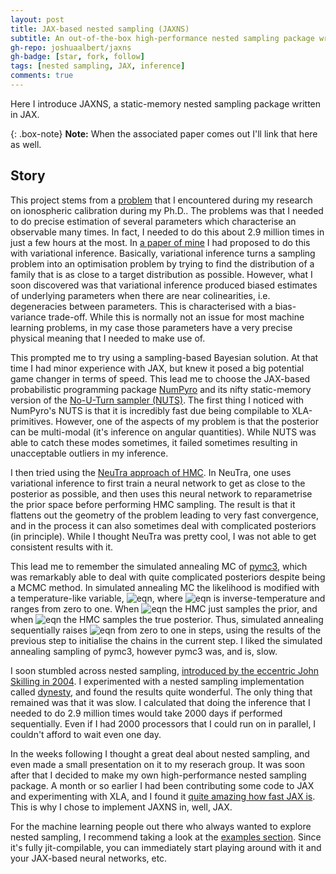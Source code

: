 ```yaml
---
layout: post
title: JAX-based nested sampling (JAXNS)
subtitle: An out-of-the-box high-performance nested sampling package written in XLA-primitives
gh-repo: joshuaalbert/jaxns
gh-badge: [star, fork, follow]
tags: [nested sampling, JAX, inference]
comments: true
---
```


Here I introduce JAXNS, a static-memory nested sampling package written in JAX.

{: .box-note}
**Note:** When the associated paper comes out I'll link that here as well.

## Story

This project stems from a [problem](joshuaalbert.github.io/2020-03-01-systematics) that I encountered during my research on ionospheric calibration during my Ph.D..
The problems was that I needed to do precise estimation of several parameters which characterise an observable many times.
In fact, I needed to do this about 2.9 million times in just a few hours at the most.
In [a paper of mine](https://ui.adsabs.harvard.edu/abs/2020A%26A...635A.147A/abstract) I had proposed to do this with variational inference.
Basically, variational inference turns a sampling problem into an optimisation problem by trying to find the distribution of a family that is as close to a target distribution as possible.
However, what I soon discovered was that variational inference produced biased estimates of underlying parameters when there are near colinearities, i.e. degeneracies between parameters.
This is characterised with a bias-variance trade-off.
While this is normally not an issue for most machine learning problems, in my case those parameters have a very precise physical meaning that I needed to make use of.

This prompted me to try using a sampling-based Bayesian solution.
At that time I had minor experience with JAX, but knew it posed a big potential game changer in terms of speed.
This lead me to choose the JAX-based probabilistic programming package [NumPyro](https://github.com/pyro-ppl/numpyro) and its nifty static-memory version of the [No-U-Turn sampler (NUTS)](https://arxiv.org/abs/1111.4246).
The first thing I noticed with NumPyro's NUTS is that it is incredibly fast due being compilable to XLA-primitives.
However, one of the aspects of my problem is that the posterior can be multi-modal (it's inference on angular quantities).
While NUTS was able to catch these modes sometimes, it failed sometimes resulting in unacceptable outliers in my inference.

I then tried using the [NeuTra approach of HMC](https://arxiv.org/abs/1903.03704).
In NeuTra, one uses variational inference to first train a neural network to get as close to the posterior as possible, and then uses this neural network to reparametrise the prior space before performing HMC sampling.
The result is that it flattens out the geometry of the problem leading to very fast convergence, and in the process it can also sometimes deal with complicated posteriors (in principle).
While I thought NeuTra was pretty cool, I was not able to get consistent results with it.

This lead me to remember the simulated annealing MC of [pymc3](https://docs.pymc.io/), which was remarkably able to deal with quite complicated posteriors despite being a MCMC method.
In simulated annealing MC the likelihood is modified with a temperature-like variable, ![eqn](https://latex.codecogs.com/gif.latex?p(y\mid\theta)&space;\to&space;\left(p(y\mid\theta)\right)^\beta), where ![eqn](https://latex.codecogs.com/gif.latex?\beta) is inverse-temperature and ranges from zero to one.
When ![eqn](https://latex.codecogs.com/gif.latex?\beta=0) the HMC just samples the prior, and when ![eqn](https://latex.codecogs.com/gif.latex?\beta=1) the HMC samples the true posterior.
Thus, simulated annealing sequentially raises ![eqn](https://latex.codecogs.com/gif.latex?\beta) from zero to one in steps, using the results of the previous step to initialise the chains in the current step.
I liked the simulated annealing sampling of pymc3, however pymc3 was, and is, slow.

I soon stumbled across nested sampling, [introduced by the eccentric John Skilling in 2004](https://ui.adsabs.harvard.edu/abs/2004AIPC..735..395S/abstract).
I experimented with a nested sampling implementation called [dynesty](https://github.com/joshspeagle/dynesty), and found the results quite wonderful.
The only thing that remained was that it was slow.
I calculated that doing the inference that I needed to do 2.9 million times would take 2000 days if performed sequentially.
Even if I had 2000 processors that I could run on in parallel, I couldn't afford to wait even one day.

In the weeks following I thought a great deal about nested sampling, and even made a small presentation on it to my reserach group.
It was soon after that I decided to make my own high-performance nested sampling package.
A month or so earlier I had been contributing some code to JAX and experimenting with XLA, and I found it [quite amazing how fast JAX is](https://cloud.google.com/blog/products/ai-machine-learning/google-breaks-ai-performance-records-in-mlperf-with-worlds-fastest-training-supercomputer).
This is why I chose to implement JAXNS in, well, JAX.

For the machine learning people out there who always wanted to explore nested sampling, I recommend taking a look at the [examples section](https://github.com/Joshuaalbert/jaxns/tree/master/jaxns/examples).
Since it's fully jit-compilable, you can immediately start playing around with it and your JAX-based neural networks, etc.
